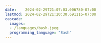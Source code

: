 ```yaml
---
date:    2024-02-29T21:07:03.006780-07:00
lastmod: 2024-02-29T21:20:30.691116-07:00
cascade:
  images:
  - /languages/bash.jpeg
  programming_language: "Bash"
---
```

